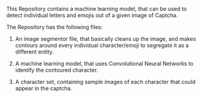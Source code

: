 This Repository contains a machine learning model, that can be used to detect individual letters and emojis out of a given image of Captcha.

The Repository has the following files:

1. An image segmentor file, that basically cleans up the image, and makes contours around every individual character/emoji to segregate it as a different entity.

2. A machine learning model, that uses Convolutional Neural Networks to identify the contoured character.

3. A character set, containing sample images of each character that could appear in the captcha.